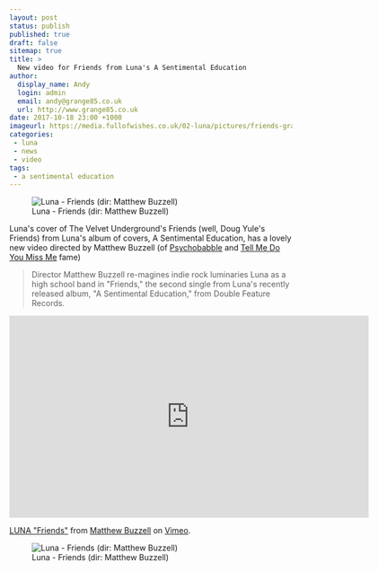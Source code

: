 ```yaml
---
layout: post
status: publish
published: true
draft: false
sitemap: true
title: >
  New video for Friends from Luna's A Sentimental Education
author:
  display_name: Andy
  login: admin
  email: andy@grange85.co.uk
  url: http://www.grange85.co.uk
date: 2017-10-18 23:00 +1000
imageurl: https://media.fullofwishes.co.uk/02-luna/pictures/friends-grabs/luna-friends-video-caps-01.jpg
categories:
 - luna
 - news
 - video
tags:
 - a sentimental education
---
```

<figure class="caption aligncenter"><img src="https://media.fullofwishes.co.uk/02-luna/pictures/friends-grabs/luna-friends-video-caps-02.jpg" alt="Luna - Friends (dir: Matthew Buzzell)" /><figcaption class="caption-text">Luna - Friends (dir: Matthew Buzzell)</figcaption></figure>
<p class="lead">Luna's cover of The Velvet Underground's Friends (well, Doug Yule's Friends) from Luna's album of covers, A Sentimental Education, has a lovely new video directed by Matthew Buzzell (of <a href="/2012/05/07/video-dean-wareham-in-psycho-babble/">Psychobabble</a> and <a href="/2006/04/26/film-maker-matthew-buzzell-talks-about-tell-me-do-you-miss-me/">Tell Me Do You Miss Me</a> fame)</p>

<blockquote>Director Matthew Buzzell re-magines indie rock luminaries Luna as a high school band in "Friends," the second single from Luna's recently released album, "A Sentimental Education," from Double Feature Records.</blockquote>

<iframe src="https://player.vimeo.com/video/236326499?byline=0&portrait=0" width="640" height="360" frameborder="0" webkitallowfullscreen mozallowfullscreen allowfullscreen></iframe>
<p><a href="https://vimeo.com/236326499">LUNA "Friends"</a> from <a href="https://vimeo.com/semipreciouspictures">Matthew Buzzell</a> on <a href="https://vimeo.com">Vimeo</a>.</p>

<figure class="caption aligncenter"><img src="https://media.fullofwishes.co.uk/02-luna/pictures/friends-grabs/luna-friends-video-caps-01.jpg" alt="Luna - Friends (dir: Matthew Buzzell)" /><figcaption class="caption-text">Luna - Friends (dir: Matthew Buzzell)</figcaption></figure>
